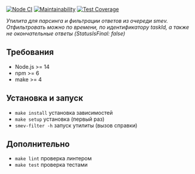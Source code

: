[![Node CI](https://github.com/dzencot/smev-filter/workflows/Node.js%20CI/badge.svg)](https://github.com/dzencot/smev-filter/actions)
[![Maintainability](https://api.codeclimate.com/v1/badges/dfc50c2d88cd46d069c1/maintainability)](https://codeclimate.com/github/dzencot/smev-filter/maintainability)
[![Test Coverage](https://api.codeclimate.com/v1/badges/dfc50c2d88cd46d069c1/test_coverage)](https://codeclimate.com/github/dzencot/smev-filter/test_coverage)

*Утилита для парсинга и фильтрации ответов из очереди smev.
Отфильтровать можно по времени, по идентификатору taskId, а также не окончательные ответы (StatusIsFinal: false)*

## Требования

* Node.js >= 14
* npm >= 6
* make >= 4

## Установка и запуск

* `make install` установка зависимостей
* `make setup` установка (первый раз)
* `smev-filter -h` запуск утилиты (вызов справки)

## Дополнительно

* `make lint` проверка линтером
* `make test` проверка тестами
